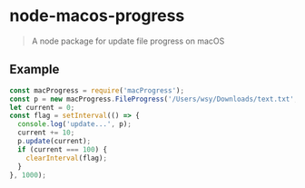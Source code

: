 node-macos-progress
======
> A node package for update file progress on macOS

## Example

```javascript
const macProgress = require('macProgress');
const p = new macProgress.FileProgress('/Users/wsy/Downloads/text.txt', 100);
let current = 0;
const flag = setInterval(() => {
  console.log('update...', p);
  current += 10;
  p.update(current);
  if (current === 100) {
    clearInterval(flag);
  }
}, 1000);

```
